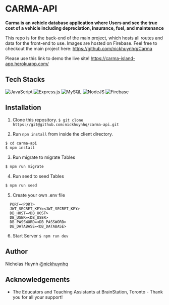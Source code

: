 # CARMA-API

**Carma is an vehicle database application where Users and see the true cost of a vehicle including depreciation, insurance, fuel, and maintenance**

This repo is for the back-end of the main project, which hosts all routes and data for the front-end to use.
Images are hosted on Firebase.
Feel free to checkout the main project here: https://github.com/nickhuynhq/Carma

Please use this link to demo the live site!
https://carma-island-app.herokuapp.com/

## Tech Stacks

![JavaScript](https://img.shields.io/badge/javascript-%23323330.svg?style=for-the-badge&logo=javascript&logoColor=%23F7DF1E)
![Express.js](https://img.shields.io/badge/express.js-%23404d59.svg?style=for-the-badge&logo=express&logoColor=%2361DAFB)
![MySQL](https://img.shields.io/badge/mysql-%2300f.svg?style=for-the-badge&logo=mysql&logoColor=white)
![NodeJS](https://img.shields.io/badge/node.js-6DA55F?style=for-the-badge&logo=node.js&logoColor=white)
![Firebase](https://img.shields.io/badge/Firebase-039BE5?style=for-the-badge&logo=Firebase&logoColor=white)


## Installation

1. Clone this repository.
```$ git clone https://git@github.com:nickhuynhq/carma-api.git```


2. Run `npm install` from inside the client directory.


```bash
$ cd carma-api
$ npm install
```

3. Run migrate to migrate Tables
```bash
$ npm run migrate
```

4. Run seed to seed Tables
```bash
$ npm run seed
```

5. Create your own .env file
```
  PORT=<PORT>
  JWT_SECRET_KEY=<JWT_SECRET_KEY>
  DB_HOST=<DB_HOST>
  DB_USER=<DB_USER>
  DB_PASSWORD=<DB_PASSWORD>
  DB_DATABASE=<DB_DATABASE>
```

6. Start Server
```$ npm run dev```

## Author

Nicholas Huynh [@nickhuynhq](https://github.com/nickhuynhq)

## Acknowledgements

- The Educators and Teaching Assistants at BrainStation, Toronto - Thank you for all your support!
